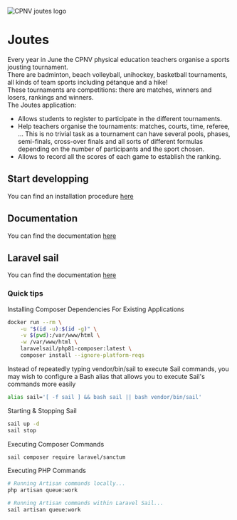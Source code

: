 ![CPNV joutes logo](https://github.com/CPNV-ES/Joutes/blob/master/wiki/logo-black.png)

# Joutes

Every year in June the CPNV physical education teachers organise a sports jousting tournament.  
There are badminton, beach volleyball, unihockey, basketball tournaments, all kinds of team sports including pétanque and a hike!  
These tournaments are competitions: there are matches, winners and losers, rankings and winners.  
The Joutes application:

-   Allows students to register to participate in the different tournaments.
-   Help teachers organise the tournaments: matches, courts, time, referee, ... This is no trivial task as a tournament can have several pools, phases, semi-finals, cross-over finals and all sorts of different formulas depending on the number of participants and the sport chosen.
-   Allows to record all the scores of each game to establish the ranking.

## Start developping

You can find an installation procedure [here](https://github.com/CPNV-ES/Joutes-2020/wiki/Proc%C3%A9dure-d'installation)

## Documentation

You can find the documentation [here](https://github.com/CPNV-ES/Joutes-2020/wiki)

## Laravel sail

You can find the documentation [here](https://laravel.com/docs/8.x/sail#configuring-a-bash-alias)

### Quick tips

Installing Composer Dependencies For Existing Applications

```bash
docker run --rm \
    -u "$(id -u):$(id -g)" \
    -v $(pwd):/var/www/html \
    -w /var/www/html \
    laravelsail/php81-composer:latest \
    composer install --ignore-platform-reqs
```

Instead of repeatedly typing vendor/bin/sail to execute Sail commands, you may wish to configure a Bash alias that allows you to execute Sail's commands more easily

```bash
alias sail='[ -f sail ] && bash sail || bash vendor/bin/sail'
```

Starting & Stopping Sail

```bash
sail up -d
sail stop
```

Executing Composer Commands

```bash
sail composer require laravel/sanctum
```

Executing PHP Commands

```bash
# Running Artisan commands locally...
php artisan queue:work

# Running Artisan commands within Laravel Sail...
sail artisan queue:work
```

